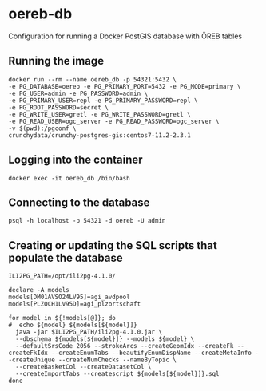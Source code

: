 # oereb-db
Configuration for running a Docker PostGIS database with ÖREB tables

## Running the image

```
docker run --rm --name oereb_db -p 54321:5432 \
-e PG_DATABASE=oereb -e PG_PRIMARY_PORT=5432 -e PG_MODE=primary \
-e PG_USER=admin -e PG_PASSWORD=admin \
-e PG_PRIMARY_USER=repl -e PG_PRIMARY_PASSWORD=repl \
-e PG_ROOT_PASSWORD=secret \
-e PG_WRITE_USER=gretl -e PG_WRITE_PASSWORD=gretl \
-e PG_READ_USER=ogc_server -e PG_READ_PASSWORD=ogc_server \
-v $(pwd):/pgconf \
crunchydata/crunchy-postgres-gis:centos7-11.2-2.3.1
```

## Logging into the container

```
docker exec -it oereb_db /bin/bash
```

## Connecting to the database

```
psql -h localhost -p 54321 -d oereb -U admin
```

## Creating or updating the SQL scripts that populate the database

```
ILI2PG_PATH=/opt/ili2pg-4.1.0/

declare -A models
models[DM01AVSO24LV95]=agi_avdpool
models[PLZOCH1LV95D]=agi_plzortschaft

for model in ${!models[@]}; do
#  echo ${model} ${models[${model}]}
  java -jar $ILI2PG_PATH/ili2pg-4.1.0.jar \
  --dbschema ${models[${model}]} --models ${model} \
  --defaultSrsCode 2056 --strokeArcs --createGeomIdx --createFk --createFkIdx --createEnumTabs --beautifyEnumDispName --createMetaInfo --createUnique --createNumChecks --nameByTopic \
  --createBasketCol --createDatasetCol \
  --createImportTabs --createscript ${models[${model}]}.sql
done
```
